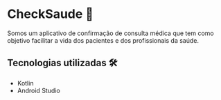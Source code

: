 # CheckSaude 💼

Somos um aplicativo de confirmação de consulta médica que tem como objetivo facilitar a vida dos pacientes e dos profissionais da saúde. 

## Tecnologias utilizadas 🛠️

- Kotlin
- Android Studio




